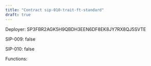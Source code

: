 ```yaml
---
title: "Contract sip-010-trait-ft-standard"
draft: true
---
```

Deployer: SP3FBR2AGK5H9QBDH3EEN6DF8EK8JY7RX8QJ5SVTE

SIP-009: false

SIP-010: false

Functions:

